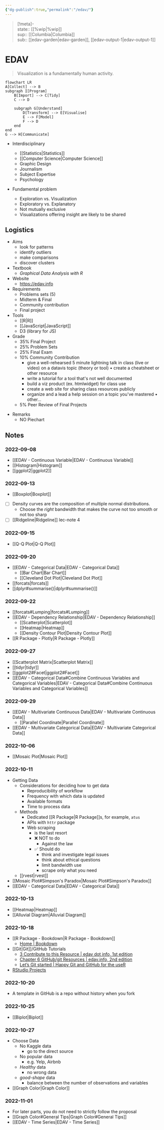 ```yaml
---
{"dg-publish":true,"permalink":"/edav/"}
---
```


> [!meta]-  
state:: [[%wip\|%wip]]  
sup:: [[Columbia\|Columbia]]  
sub:: [[edav-garden\|edav-garden]], [[edav-output-1\|edav-output-1]]  

# EDAV

> Visualization is a fundamentally human activity.

```mermaid
flowchart LR
A[Collect] --> B
subgraph I[Program]
    B[Import] --> C[Tidy]
    C --> D

    subgraph G[Understand]
        D[Transform] --> E[Visualise]
        E --> F[Model]
        F --> D
    end
end
G --> H[Communicate]
```

- Interdisciplinary
    - [[Statistics\|Statistics]]
    - [[Computer Science\|Computer Science]]
    - Graphic Design
    - Journalism
    - Subject Expertise
    - Psychology

- Fundamental problem
    - Exploration vs. Visualization
    - Exploratory vs. Explanatory
    - Not mutually exclusive
    - Visualizations offering insight are likely to be shared

## Logistics

* Aims
    * look for patterns
    * identify outliers
    * make comparisons
    * discover clusters
* Textbook
    * *Graphical Data Analysis with R*
* Website
    * <https://edav.info>
* Requirements
    * Problems sets (5)
    * Midterm & Final
    * Community contribution
    * Final project
* Tools
    * [[R\|R]]
    * [[JavaScript\|JavaScript]]
    * D3 (library for JS)
* Grade
    - 35% Final Project
    * 25% Problem Sets
    - 25% Final Exam
    - 10% Community Contribution
        - give a well-rehearsed 5 minute lightning talk in class (live or video) on a datavis topic (theory or tool) • create a cheatsheet or other resource
        - write a tutorial for a tool that's not well documented
        - build a viz product (ex. htmlwidget) for class use
        - create a web site for sharing class resources publicly
        - organize and a lead a help session on a topic you've mastered • other...
    - 5% Peer Review of Final Projects
- Remarks
    - NO Piechart

## Notes

### 2022-09-08

- [[EDAV - Continuous Variable\|EDAV - Continuous Variable]]
- [[Histogram\|Histogram]]
- [[ggplot2\|ggplot2]]

### 2022-09-13

- [[Boxplot\|Boxplot]]
- [ ] Density curves are the composition of multiple normal distributions.
    - Choose the *right* bandwidth that makes the curve not too smooth or not too sharp
- [ ] [[Ridgeline\|Ridgeline]] lec-note 4

### 2022-09-15

- [[Q-Q Plot\|Q-Q Plot]]

### 2022-09-20

- [[EDAV - Categorical Data\|EDAV - Categorical Data]]
    - [[Bar Chart\|Bar Chart]]
    - [[Cleveland Dot Plot\|Cleveland Dot Plot]]
- [[forcats\|forcats]]
- [[dplyr#summarise()\|dplyr#summarise()]]

### 2022-09-22

- [[forcats#Lumping\|forcats#Lumping]]
- [[EDAV - Dependency Relationship\|EDAV - Dependency Relationship]]
    - [[Scatterplot\|Scatterplot]]
    - [[Heatmap\|Heatmap]]
    - [[Density Contour Plot\|Density Contour Plot]]
- [[R Package - Plotly\|R Package - Plotly]]

### 2022-09-27

- [[Scatterplot Matrix\|Scatterplot Matrix]]
- [[tidyr\|tidyr]]
- [[ggplot2#Facet\|ggplot2#Facet]]
- [[EDAV - Categorical Data#Combine Continuous Variables and Categorical Variables\|EDAV - Categorical Data#Combine Continuous Variables and Categorical Variables]]

### 2022-09-29

- [[EDAV - Multivariate Continuous Data\|EDAV - Multivariate Continuous Data]]
    - [[Parallel Coordinate\|Parallel Coordinate]]
- [[EDAV - Multivariate Categorical Data\|EDAV - Multivariate Categorical Data]]

### 2022-10-06

- [[Mosaic Plot\|Mosaic Plot]]

### 2022-10-11

- Getting Data
    - Considerations for deciding how to get data
        - Reproducibility of workflow
        - Frequency with which data is updated
        - Available formats
        - Time to process data
    - Methods
        - Dedicated [[R Package\|R Package]]s, for example, `atus`
        - APIs with `httr` package
        - Web scraping
            - is the last resort
            - ❌ NOT to do
                - Against the law
            - ✅ Should do
                - think and investigate legal issues
                - think about ethical questions
                - limit bandwidth use
                - scrape only what you need
    - [[rvest\|rvest]]
- [[Mosaic Plot#Simpson's Paradox\|Mosaic Plot#Simpson's Paradox]]
- [[EDAV - Categorical Data\|EDAV - Categorical Data]]

### 2022-10-13

- [[Heatmap\|Heatmap]]
- [[Alluvial Diagram\|Alluvial Diagram]]

### 2022-10-18

- [[R Package - Bookdown\|R Package - Bookdown]]
    - [Home | Bookdown](https://bookdown.org)
- [[Git\|Git]]/GitHub Tutorials
    - [3 Contribute to this Resource | edav dot info, 1st edition](https://jtr13.github.io/EDAV/contribute.html)
    - [Chapter 6 GitHub/git Resources | edav.info, 2nd edition](https://edav.info/github.html)
    - [Let’s Git started | Happy Git and GitHub for the useR](https://happygitwithr.com)
- [RStudio Projects](https://r4ds.had.co.nz/workflow-projects.html)

### 2022-10-20

- A template in GitHub is a repo without history when you fork

### 2022-10-25

- [[Biplot\|Biplot]]

### 2022-10-27

- Choose Data
    - No Kaggle data
        - go to the direct source
    - No popular data
        - e.g. Yelp, Airbnb
    - *Healthy* data
        - no wrong data
    - *good-shape* data
        - balance between the number of observations and variables
- [[Graph Color\|Graph Color]]

### 2022-11-01

- For later parts, you do not need to strictly follow the proposal
- [[Graph Color#General Tips\|Graph Color#General Tips]]
- [[EDAV - Time Series\|EDAV - Time Series]]
